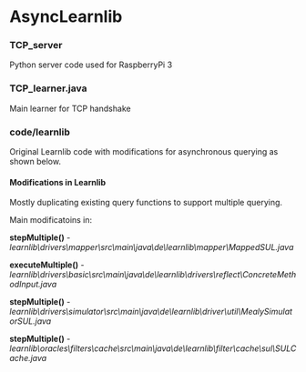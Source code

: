 # AsyncLearnlib

### TCP_server
Python server code used for RaspberryPi 3

### TCP_learner.java
Main learner for TCP handshake

### code/learnlib
Original Learnlib code with modifications for asynchronous querying as shown below.

#### Modifications in Learnlib
Mostly duplicating existing query functions to support multiple querying.

Main modificatoins in:

**stepMultiple()** - *learnlib\drivers\mapper\src\main\java\de\learnlib\mapper\MappedSUL.java*

**executeMultiple()** - *learnlib\drivers\basic\src\main\java\de\learnlib\drivers\reflect\ConcreteMethodInput.java*

**stepMultiple()** - *learnlib\drivers\simulator\src\main\java\de\learnlib\driver\util\MealySimulatorSUL.java*

**stepMultiple()** - *learnlib\oracles\filters\cache\src\main\java\de\learnlib\filter\cache\sul\SULCache.java*
